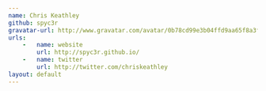 ```yaml
---
name: Chris Keathley
github: spyc3r
gravatar-url: http://www.gravatar.com/avatar/0b78cd99e3b04ffd9aa65f8a3ffe4e89.png
urls:
    -   name: website
        url: http://spyc3r.github.io/
    -   name: twitter
        url: http://twitter.com/chriskeathley
layout: default
---
```

